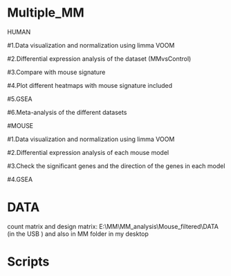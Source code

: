 # Multiple_MM

HUMAN

#1.Data visualization and normalization using limma VOOM

#2.Differential expression analysis of the dataset (MMvsControl)

#3.Compare with mouse signature

#4.Plot different heatmaps with mouse signature included

#5.GSEA

#6.Meta-analysis of the different datasets

#MOUSE

#1.Data visualization and normalization using limma VOOM

#2.Differential expression analysis of each mouse model

#3.Check the significant genes and the direction of the genes in each model

#4.GSEA


# DATA

count matrix and design matrix: E:\MM\MM_analysis\Mouse_filtered\DATA (in the USB ) and also in MM folder in my desktop

# Scripts

